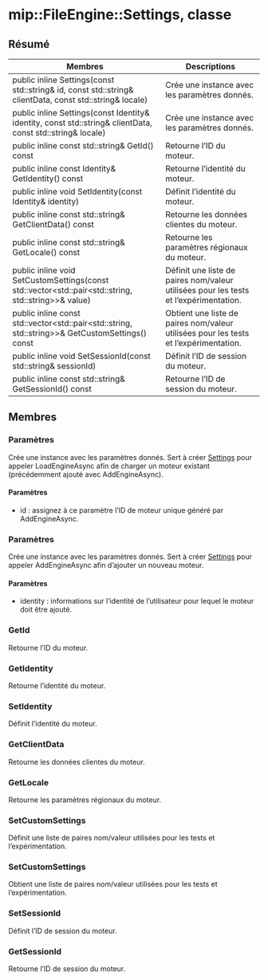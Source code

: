 # <a name="class-mipfileenginesettings"></a>mip::FileEngine::Settings, classe 
  
## <a name="summary"></a>Résumé
 Membres                        | Descriptions                                
--------------------------------|---------------------------------------------
public inline Settings(const std::string& id, const std::string& clientData, const std::string& locale)  |  Crée une instance avec les paramètres donnés.
public inline Settings(const Identity& identity, const std::string& clientData, const std::string& locale)  |  Crée une instance avec les paramètres donnés.
public inline const std::string& GetId() const  |  Retourne l’ID du moteur.
public inline const Identity& GetIdentity() const  |  Retourne l’identité du moteur.
public inline void SetIdentity(const Identity& identity)  |  Définit l’identité du moteur.
public inline const std::string& GetClientData() const  |  Retourne les données clientes du moteur.
public inline const std::string& GetLocale() const  |  Retourne les paramètres régionaux du moteur.
public inline void SetCustomSettings(const std::vector<std::pair<std::string, std::string>>& value)  |  Définit une liste de paires nom/valeur utilisées pour les tests et l’expérimentation.
public inline const std::vector<std::pair<std::string, std::string>>& GetCustomSettings() const  |  Obtient une liste de paires nom/valeur utilisées pour les tests et l’expérimentation.
public inline void SetSessionId(const std::string& sessionId)  |  Définit l’ID de session du moteur.
public inline const std::string& GetSessionId() const  |  Retourne l’ID de session du moteur.
  
## <a name="members"></a>Membres
  
### <a name="settings"></a>Paramètres
Crée une instance avec les paramètres donnés.
Sert à créer [Settings](#classmip_1_1_file_engine_1_1_settings) pour appeler LoadEngineAsync afin de charger un moteur existant (précédemment ajouté avec AddEngineAsync).
  
#### <a name="parameters"></a>Paramètres
* id : assignez à ce paramètre l’ID de moteur unique généré par AddEngineAsync.
  
### <a name="settings"></a>Paramètres
Crée une instance avec les paramètres donnés.
Sert à créer [Settings](#classmip_1_1_file_engine_1_1_settings) pour appeler AddEngineAsync afin d’ajouter un nouveau moteur.
  
#### <a name="parameters"></a>Paramètres
* identity : informations sur l’identité de l’utilisateur pour lequel le moteur doit être ajouté.
  
### <a name="getid"></a>GetId
Retourne l’ID du moteur.
  
### <a name="getidentity"></a>GetIdentity
Retourne l’identité du moteur.
  
### <a name="setidentity"></a>SetIdentity
Définit l’identité du moteur.
  
### <a name="getclientdata"></a>GetClientData
Retourne les données clientes du moteur.
  
### <a name="getlocale"></a>GetLocale
Retourne les paramètres régionaux du moteur.
  
### <a name="setcustomsettings"></a>SetCustomSettings
Définit une liste de paires nom/valeur utilisées pour les tests et l’expérimentation.
  
### <a name="getcustomsettings"></a>SetCustomSettings
Obtient une liste de paires nom/valeur utilisées pour les tests et l’expérimentation.
  
### <a name="setsessionid"></a>SetSessionId
Définit l’ID de session du moteur.
  
### <a name="getsessionid"></a>GetSessionId
Retourne l’ID de session du moteur.